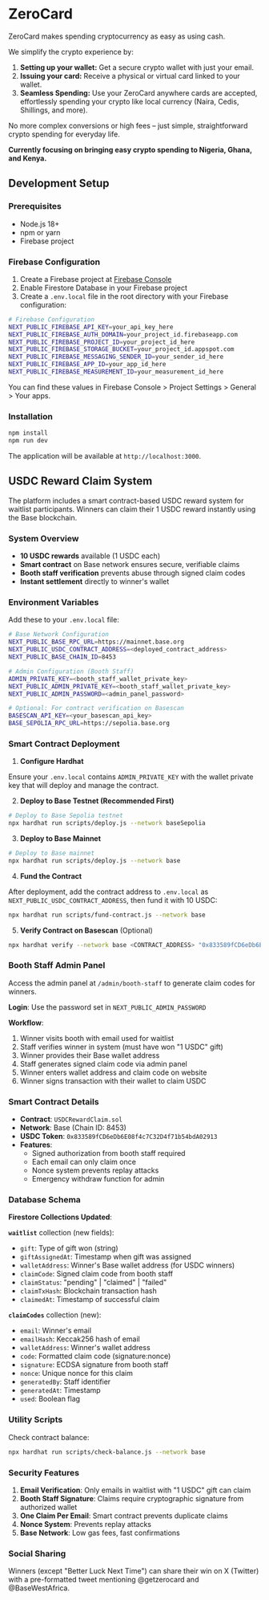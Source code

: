 # ZeroCard

ZeroCard makes spending cryptocurrency as easy as using cash.

We simplify the crypto experience by:

1.  **Setting up your wallet:** Get a secure crypto wallet with just your email.
2.  **Issuing your card:** Receive a physical or virtual card linked to your wallet.
3.  **Seamless Spending:** Use your ZeroCard anywhere cards are accepted, effortlessly spending your crypto like local currency (Naira, Cedis, Shillings, and more).

No more complex conversions or high fees – just simple, straightforward crypto spending for everyday life.

**Currently focusing on bringing easy crypto spending to Nigeria, Ghana, and Kenya.**

## Development Setup

### Prerequisites
- Node.js 18+ 
- npm or yarn
- Firebase project

### Firebase Configuration

1. Create a Firebase project at [Firebase Console](https://console.firebase.google.com/)
2. Enable Firestore Database in your Firebase project
3. Create a `.env.local` file in the root directory with your Firebase configuration:

```bash
# Firebase Configuration
NEXT_PUBLIC_FIREBASE_API_KEY=your_api_key_here
NEXT_PUBLIC_FIREBASE_AUTH_DOMAIN=your_project_id.firebaseapp.com
NEXT_PUBLIC_FIREBASE_PROJECT_ID=your_project_id_here
NEXT_PUBLIC_FIREBASE_STORAGE_BUCKET=your_project_id.appspot.com
NEXT_PUBLIC_FIREBASE_MESSAGING_SENDER_ID=your_sender_id_here
NEXT_PUBLIC_FIREBASE_APP_ID=your_app_id_here
NEXT_PUBLIC_FIREBASE_MEASUREMENT_ID=your_measurement_id_here
```

You can find these values in Firebase Console > Project Settings > General > Your apps.

### Installation

```bash
npm install
npm run dev
```

The application will be available at `http://localhost:3000`.

## USDC Reward Claim System

The platform includes a smart contract-based USDC reward system for waitlist participants. Winners can claim their 1 USDC reward instantly using the Base blockchain.

### System Overview

- **10 USDC rewards** available (1 USDC each)
- **Smart contract** on Base network ensures secure, verifiable claims
- **Booth staff verification** prevents abuse through signed claim codes
- **Instant settlement** directly to winner's wallet

### Environment Variables

Add these to your `.env.local` file:

```bash
# Base Network Configuration
NEXT_PUBLIC_BASE_RPC_URL=https://mainnet.base.org
NEXT_PUBLIC_USDC_CONTRACT_ADDRESS=<deployed_contract_address>
NEXT_PUBLIC_BASE_CHAIN_ID=8453

# Admin Configuration (Booth Staff)
ADMIN_PRIVATE_KEY=<booth_staff_wallet_private_key>
NEXT_PUBLIC_ADMIN_PRIVATE_KEY=<booth_staff_wallet_private_key>
NEXT_PUBLIC_ADMIN_PASSWORD=<admin_panel_password>

# Optional: For contract verification on Basescan
BASESCAN_API_KEY=<your_basescan_api_key>
BASE_SEPOLIA_RPC_URL=https://sepolia.base.org
```

### Smart Contract Deployment

1. **Configure Hardhat**

Ensure your `.env.local` contains `ADMIN_PRIVATE_KEY` with the wallet private key that will deploy and manage the contract.

2. **Deploy to Base Testnet (Recommended First)**

```bash
# Deploy to Base Sepolia testnet
npx hardhat run scripts/deploy.js --network baseSepolia
```

3. **Deploy to Base Mainnet**

```bash
# Deploy to Base mainnet
npx hardhat run scripts/deploy.js --network base
```

4. **Fund the Contract**

After deployment, add the contract address to `.env.local` as `NEXT_PUBLIC_USDC_CONTRACT_ADDRESS`, then fund it with 10 USDC:

```bash
npx hardhat run scripts/fund-contract.js --network base
```

5. **Verify Contract on Basescan** (Optional)

```bash
npx hardhat verify --network base <CONTRACT_ADDRESS> "0x833589fCD6eDb6E08f4c7C32D4f71b54bdA02913" "<BOOTH_STAFF_ADDRESS>"
```

### Booth Staff Admin Panel

Access the admin panel at `/admin/booth-staff` to generate claim codes for winners.

**Login**: Use the password set in `NEXT_PUBLIC_ADMIN_PASSWORD`

**Workflow**:
1. Winner visits booth with email used for waitlist
2. Staff verifies winner in system (must have won "1 USDC" gift)
3. Winner provides their Base wallet address
4. Staff generates signed claim code via admin panel
5. Winner enters wallet address and claim code on website
6. Winner signs transaction with their wallet to claim USDC

### Smart Contract Details

- **Contract**: `USDCRewardClaim.sol`
- **Network**: Base (Chain ID: 8453)
- **USDC Token**: `0x833589fCD6eDb6E08f4c7C32D4f71b54bdA02913`
- **Features**:
  - Signed authorization from booth staff required
  - Each email can only claim once
  - Nonce system prevents replay attacks
  - Emergency withdraw function for admin

### Database Schema

**Firestore Collections Updated**:

**`waitlist`** collection (new fields):
- `gift`: Type of gift won (string)
- `giftAssignedAt`: Timestamp when gift was assigned
- `walletAddress`: Winner's Base wallet address (for USDC winners)
- `claimCode`: Signed claim code from booth staff
- `claimStatus`: "pending" | "claimed" | "failed"
- `claimTxHash`: Blockchain transaction hash
- `claimedAt`: Timestamp of successful claim

**`claimCodes`** collection (new):
- `email`: Winner's email
- `emailHash`: Keccak256 hash of email
- `walletAddress`: Winner's wallet address
- `code`: Formatted claim code (signature:nonce)
- `signature`: ECDSA signature from booth staff
- `nonce`: Unique nonce for this claim
- `generatedBy`: Staff identifier
- `generatedAt`: Timestamp
- `used`: Boolean flag

### Utility Scripts

Check contract balance:
```bash
npx hardhat run scripts/check-balance.js --network base
```

### Security Features

1. **Email Verification**: Only emails in waitlist with "1 USDC" gift can claim
2. **Booth Staff Signature**: Claims require cryptographic signature from authorized wallet
3. **One Claim Per Email**: Smart contract prevents duplicate claims
4. **Nonce System**: Prevents replay attacks
5. **Base Network**: Low gas fees, fast confirmations

### Social Sharing

Winners (except "Better Luck Next Time") can share their win on X (Twitter) with a pre-formatted tweet mentioning @getzerocard and @BaseWestAfrica.
